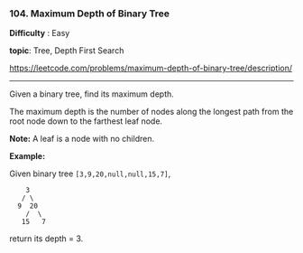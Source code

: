 ### 104. Maximum Depth of Binary Tree

**Difficulty** : Easy

**topic**: Tree, Depth First Search

https://leetcode.com/problems/maximum-depth-of-binary-tree/description/

***

Given a binary tree, find its maximum depth.

The maximum depth is the number of nodes along the longest path from the root node down to the farthest leaf node.

**Note:** A leaf is a node with no children.

**Example:**

Given binary tree `[3,9,20,null,null,15,7]`,

```
    3
   / \
  9  20
    /  \
   15   7
```

return its depth = 3.